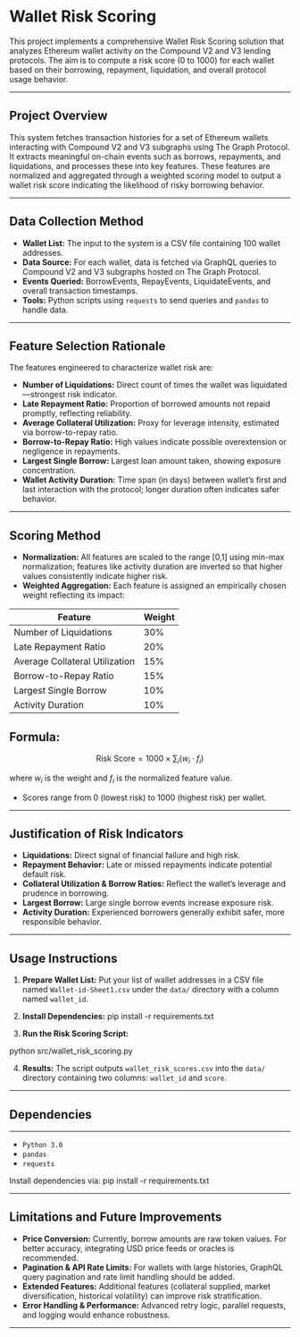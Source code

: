 # Wallet Risk Scoring

This project implements a comprehensive Wallet Risk Scoring solution that analyzes Ethereum wallet activity on the Compound V2 and V3 lending protocols. The aim is to compute a risk score (0 to 1000) for each wallet based on their borrowing, repayment, liquidation, and overall protocol usage behavior.

---

## Project Overview

This system fetches transaction histories for a set of Ethereum wallets interacting with Compound V2 and V3 subgraphs using The Graph Protocol. It extracts meaningful on-chain events such as borrows, repayments, and liquidations, and processes these into key features. These features are normalized and aggregated through a weighted scoring model to output a wallet risk score indicating the likelihood of risky borrowing behavior.

---

## Data Collection Method

- **Wallet List:** The input to the system is a CSV file containing 100 wallet addresses.  
- **Data Source:** For each wallet, data is fetched via GraphQL queries to Compound V2 and V3 subgraphs hosted on The Graph Protocol.  
- **Events Queried:** BorrowEvents, RepayEvents, LiquidateEvents, and overall transaction timestamps.  
- **Tools:** Python scripts using `requests` to send queries and `pandas` to handle data.

---

## Feature Selection Rationale

The features engineered to characterize wallet risk are:

- **Number of Liquidations:** Direct count of times the wallet was liquidated—strongest risk indicator.  
- **Late Repayment Ratio:** Proportion of borrowed amounts not repaid promptly, reflecting reliability.  
- **Average Collateral Utilization:** Proxy for leverage intensity, estimated via borrow-to-repay ratio.  
- **Borrow-to-Repay Ratio:** High values indicate possible overextension or negligence in repayments.  
- **Largest Single Borrow:** Largest loan amount taken, showing exposure concentration.  
- **Wallet Activity Duration:** Time span (in days) between wallet’s first and last interaction with the protocol; longer duration often indicates safer behavior.

---

## Scoring Method

- **Normalization:** All features are scaled to the range \[0,1\] using min-max normalization; features like activity duration are inverted so that higher values consistently indicate higher risk.  
- **Weighted Aggregation:** Each feature is assigned an empirically chosen weight reflecting its impact:

| Feature                  | Weight  |
|--------------------------|---------|
| Number of Liquidations   | 30%     |
| Late Repayment Ratio      | 20%     |
| Average Collateral Utilization | 15% |
| Borrow-to-Repay Ratio    | 15%     |
| Largest Single Borrow    | 10%     |
| Activity Duration        | 10%     |

**Formula:**
---
  $$
  \text{Risk Score} = 1000 \times \sum_i (w_i \cdot f_i)
  $$

  where $w_i$ is the weight and $f_i$ is the normalized feature value.

- Scores range from 0 (lowest risk) to 1000 (highest risk) per wallet.

---

## Justification of Risk Indicators

- **Liquidations:** Direct signal of financial failure and high risk.  
- **Repayment Behavior:** Late or missed repayments indicate potential default risk.  
- **Collateral Utilization & Borrow Ratios:** Reflect the wallet’s leverage and prudence in borrowing.  
- **Largest Borrow:** Large single borrow events increase exposure risk.  
- **Activity Duration:** Experienced borrowers generally exhibit safer, more responsible behavior.

---

## Usage Instructions

1. **Prepare Wallet List:** Put your list of wallet addresses in a CSV file named `Wallet-id-Sheet1.csv` under the `data/` directory with a column named `wallet_id`.  
2. **Install Dependencies:**
pip install -r requirements.txt


3. **Run the Risk Scoring Script:**

python src/wallet_risk_scoring.py


4. **Results:** The script outputs `wallet_risk_scores.csv` into the `data/` directory containing two columns: `wallet_id` and `score`.

---

## Dependencies

---

- `Python 3.0`
- `pandas`  
- `requests`

Install dependencies via:   pip install -r requirements.txt

---

## Limitations and Future Improvements

- **Price Conversion:** Currently, borrow amounts are raw token values. For better accuracy, integrating USD price feeds or oracles is recommended.  
- **Pagination & API Rate Limits:** For wallets with large histories, GraphQL query pagination and rate limit handling should be added.  
- **Extended Features:** Additional features (collateral supplied, market diversification, historical volatility) can improve risk stratification.  
- **Error Handling & Performance:** Advanced retry logic, parallel requests, and logging would enhance robustness.

---

